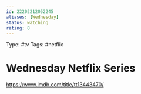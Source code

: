```yaml
---
id: 22202212052245
aliases: [Wednesday]
status: watching
rating: 8
---
```

Type: #tv
Tags: #netflix

# Wednesday Netflix Series
https://www.imdb.com/title/tt13443470/
